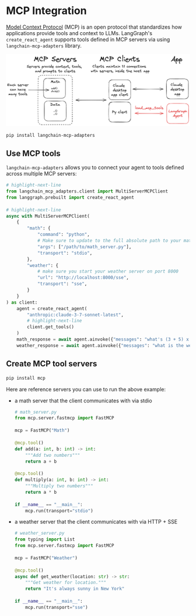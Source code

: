 # MCP Integration

[Model Context Protocol](https://modelcontextprotocol.io/introduction) (MCP) is an open protocol that standardizes how applications provide tools and context to LLMs. LangGraph's `create_react_agent` supports tools defined in MCP servers via using `langchain-mcp-adapters` library.

![MCP](./mcp.png)

```bash
pip install langchain-mcp-adapters
```

## Use MCP tools

`langchain-mcp-adapters` allows you to connect your agent to tools defined across multiple MCP servers:

```python
# highlight-next-line
from langchain_mcp_adapters.client import MultiServerMCPClient
from langgraph.prebuilt import create_react_agent

# highlight-next-line
async with MultiServerMCPClient(
    {
        "math": {
            "command": "python",
            # Make sure to update to the full absolute path to your math_server.py file
            "args": ["/path/to/math_server.py"],
            "transport": "stdio",
        },
        "weather": {
            # make sure you start your weather server on port 8000
            "url": "http://localhost:8000/sse",
            "transport": "sse",
        }
    }
) as client:
    agent = create_react_agent(
        "anthropic:claude-3-7-sonnet-latest",
        # highlight-next-line
        client.get_tools()
    )
    math_response = await agent.ainvoke({"messages": "what's (3 + 5) x 12?"})
    weather_response = await agent.ainvoke({"messages": "what is the weather in nyc?"})
```

## Create MCP tool servers

```bash
pip install mcp
```

Here are reference servers you can use to run the above example:

* a math server that the client communicates with via stdio

    ```python
    # math_server.py
    from mcp.server.fastmcp import FastMCP

    mcp = FastMCP("Math")

    @mcp.tool()
    def add(a: int, b: int) -> int:
        """Add two numbers"""
        return a + b

    @mcp.tool()
    def multiply(a: int, b: int) -> int:
        """Multiply two numbers"""
        return a * b

    if __name__ == "__main__":
        mcp.run(transport="stdio")
    ```

* a weather server that the client communicates with via HTTP + SSE

    ```python
    # weather_server.py
    from typing import List
    from mcp.server.fastmcp import FastMCP

    mcp = FastMCP("Weather")

    @mcp.tool()
    async def get_weather(location: str) -> str:
        """Get weather for location."""
        return "It's always sunny in New York"

    if __name__ == "__main__":
        mcp.run(transport="sse")
    ```